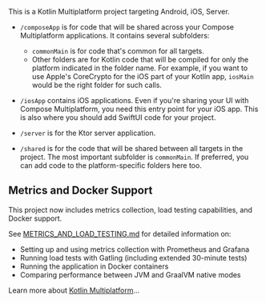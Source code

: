 This is a Kotlin Multiplatform project targeting Android, iOS, Server.

* `/composeApp` is for code that will be shared across your Compose Multiplatform applications.
  It contains several subfolders:
  - `commonMain` is for code that's common for all targets.
  - Other folders are for Kotlin code that will be compiled for only the platform indicated in the folder name.
    For example, if you want to use Apple's CoreCrypto for the iOS part of your Kotlin app,
    `iosMain` would be the right folder for such calls.

* `/iosApp` contains iOS applications. Even if you're sharing your UI with Compose Multiplatform,
  you need this entry point for your iOS app. This is also where you should add SwiftUI code for your project.

* `/server` is for the Ktor server application.

* `/shared` is for the code that will be shared between all targets in the project.
  The most important subfolder is `commonMain`. If preferred, you can add code to the platform-specific folders here too.

## Metrics and Docker Support

This project now includes metrics collection, load testing capabilities, and Docker support.

See [METRICS_AND_LOAD_TESTING.md](METRICS_AND_LOAD_TESTING.md) for detailed information on:

- Setting up and using metrics collection with Prometheus and Grafana
- Running load tests with Gatling (including extended 30-minute tests)
- Running the application in Docker containers
- Comparing performance between JVM and GraalVM native modes

Learn more about [Kotlin Multiplatform](https://www.jetbrains.com/help/kotlin-multiplatform-dev/get-started.html)…
